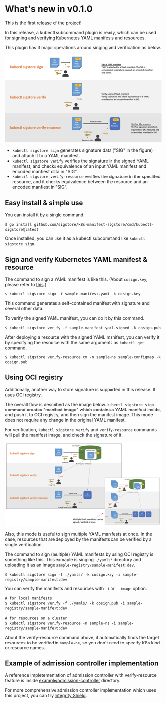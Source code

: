 
# What's new in v0.1.0

This is the first release of the project!

In this release, a kubectl subcommand plugin is ready, which can be used for signing and verifying Kubernetes YAML manifests and resources.

This plugin has 3 major operations around singing and verification as below.

<img src="images/overview.png" alt="overview" width="800"/>

- `kubectl sigstore sign` generates signature data ("SIG" in the figure) and attach it to a YAML manifest.
- `kubectl sigstore verify` verifies the signature in the signed YAML manifest, and checks equivalence of an input YAML manifest and encoded manfiest data in "SIG".
- `kubectl sigstore verify-resource` verifies the signature in the speciifed resource, and it checks equivalence between the resource and an encoded manfiest in "SIG".

## Easy install & simple use
You can install it by a single command.
```
$ go install github.com/sigstore/k8s-manifest-sigstore/cmd/kubectl-sigstore@latest
```

Once installed, you can use it as a kubectl subcommand like `kubectl sigstore sign`.

## Sign and verify Kubernetes YAML manifest & resource

The command to sign a YAML manifest is like this. (About `cosign.key`, please refer to [this](https://github.com/sigstore/cosign/blob/main/doc/cosign_generate-key-pair.md).)

```
$ kubectl sigstore sign -f sample-manifest.yaml -k cosign.key
```

This command generates a self-contained manifest with signature and several other data.

To verify the signed YAML manifest, you can do it by this command.
```
$ kubectl sigstore verify -f sample-manifest.yaml.signed -k cosign.pub
```

After deploying a resource with the signed YAML manifest, you can verify it by specifying the resource with the same arguments as `kubectl get` command.

```
$ kubectl sigstore verify-resource cm -n sample-ns sample-configmap -k cosign.pub
```


## Using OCI registry

Additionally, another way to store signature is supported in this release. It uses OCI registry.

The overall flow is described as the image below. `kubectl sigstore sign` command creates "manifest image" which contains a YAML manifest inside, and push it to OCI registry, and then sign the manifest image. This mode does not require any change in the original YAML manifest.

For verification, `kubectl sigstore verify` and `verify-resource` commands will pull the manifest image, and check the signature of it.

<img src="images/oci-registry.png" alt="oci-registry" width="900"/>

Also, this mode is useful to sign multiple YAML manifests at once. In the case, resources that are deployed by the manifests can be verified by a single verification.


The command to sign (multiple) YAML manifests by using OCI registry is something like this. This exmaple is singing `./yamls/` directory and uploading it as an image `sample-registry/sample-manifest:dev`.

```
$ kubectl sigstore sign -f ./yamls/ -k cosign.key -i sample-registry/sample-manifest:dev
```

You can verify the manifests and resources with `-i` or `--image` option.

```
# for local manifests
$ kubectl sigstore verify -f ./yamls/ -k cosign.pub -i sample-registry/sample-manifest:dev

# for resources on a cluster
$ kubectl sigstore verify-resource -n sample-ns -i sample-registry/sample-manifest:dev
```

About the verify-resource command above, it automatically finds the target resources to be verified in `sample-ns`, so you don't need to specify K8s kind or resource names.


## Example of admission controller implementation

A reference impletementation of admission controller with verify-resource feature is inside [example/admission-controller](../example/admission-controller) directory.

For more comprehensive admission controller implementation which uses this project, you can try [Integrity Shield](https://github.com/open-cluster-management/integrity-shield).


